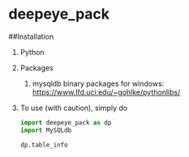 # deepeye_pack

##Installation
1. Python
2. Packages
    1. mysqldb binary packages for windows: https://www.lfd.uci.edu/~gohlke/pythonlibs/

3. To use (with caution), simply do
    ```py     
    import deepeye_pack as dp
    import MySQLdb
    
    dp.table_info

    ```